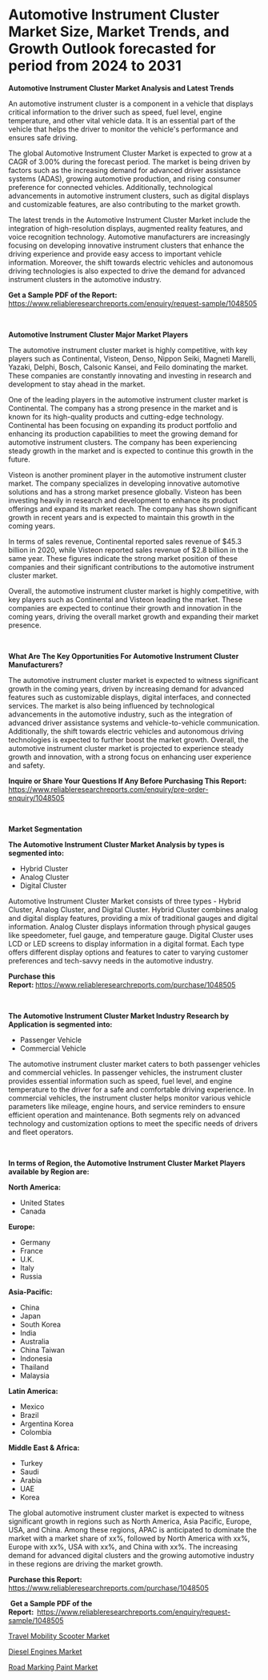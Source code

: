 <p><h1>Automotive Instrument Cluster Market Size, Market Trends, and Growth Outlook forecasted for period from 2024 to 2031</h1></p><p><strong>Automotive Instrument Cluster Market Analysis and Latest Trends</strong></p>
<p><p>An automotive instrument cluster is a component in a vehicle that displays critical information to the driver such as speed, fuel level, engine temperature, and other vital vehicle data. It is an essential part of the vehicle that helps the driver to monitor the vehicle's performance and ensures safe driving.</p><p>The global Automotive Instrument Cluster Market is expected to grow at a CAGR of 3.00% during the forecast period. The market is being driven by factors such as the increasing demand for advanced driver assistance systems (ADAS), growing automotive production, and rising consumer preference for connected vehicles. Additionally, technological advancements in automotive instrument clusters, such as digital displays and customizable features, are also contributing to the market growth.</p><p>The latest trends in the Automotive Instrument Cluster Market include the integration of high-resolution displays, augmented reality features, and voice recognition technology. Automotive manufacturers are increasingly focusing on developing innovative instrument clusters that enhance the driving experience and provide easy access to important vehicle information. Moreover, the shift towards electric vehicles and autonomous driving technologies is also expected to drive the demand for advanced instrument clusters in the automotive industry.</p></p>
<p><strong>Get a Sample PDF of the Report:&nbsp;</strong> <a href="https://www.reliableresearchreports.com/enquiry/request-sample/1048505">https://www.reliableresearchreports.com/enquiry/request-sample/1048505</a></p>
<p>&nbsp;</p>
<p><strong>Automotive Instrument Cluster Major Market Players</strong></p>
<p><p>The automotive instrument cluster market is highly competitive, with key players such as Continental, Visteon, Denso, Nippon Seiki, Magneti Marelli, Yazaki, Delphi, Bosch, Calsonic Kansei, and Feilo dominating the market. These companies are constantly innovating and investing in research and development to stay ahead in the market.</p><p>One of the leading players in the automotive instrument cluster market is Continental. The company has a strong presence in the market and is known for its high-quality products and cutting-edge technology. Continental has been focusing on expanding its product portfolio and enhancing its production capabilities to meet the growing demand for automotive instrument clusters. The company has been experiencing steady growth in the market and is expected to continue this growth in the future.</p><p>Visteon is another prominent player in the automotive instrument cluster market. The company specializes in developing innovative automotive solutions and has a strong market presence globally. Visteon has been investing heavily in research and development to enhance its product offerings and expand its market reach. The company has shown significant growth in recent years and is expected to maintain this growth in the coming years.</p><p>In terms of sales revenue, Continental reported sales revenue of $45.3 billion in 2020, while Visteon reported sales revenue of $2.8 billion in the same year. These figures indicate the strong market position of these companies and their significant contributions to the automotive instrument cluster market.</p><p>Overall, the automotive instrument cluster market is highly competitive, with key players such as Continental and Visteon leading the market. These companies are expected to continue their growth and innovation in the coming years, driving the overall market growth and expanding their market presence.</p></p>
<p>&nbsp;</p>
<p><strong>What Are The Key Opportunities For Automotive Instrument Cluster Manufacturers?</strong></p>
<p><p>The automotive instrument cluster market is expected to witness significant growth in the coming years, driven by increasing demand for advanced features such as customizable displays, digital interfaces, and connected services. The market is also being influenced by technological advancements in the automotive industry, such as the integration of advanced driver assistance systems and vehicle-to-vehicle communication. Additionally, the shift towards electric vehicles and autonomous driving technologies is expected to further boost the market growth. Overall, the automotive instrument cluster market is projected to experience steady growth and innovation, with a strong focus on enhancing user experience and safety.</p></p>
<p><strong>Inquire or Share Your Questions If Any Before Purchasing This Report:</strong> <a href="https://www.reliableresearchreports.com/enquiry/pre-order-enquiry/1048505">https://www.reliableresearchreports.com/enquiry/pre-order-enquiry/1048505</a></p>
<p>&nbsp;</p>
<p><strong>Market Segmentation</strong></p>
<p><strong>The Automotive Instrument Cluster Market Analysis by types is segmented into:</strong></p>
<p><ul><li>Hybrid Cluster</li><li>Analog Cluster</li><li>Digital Cluster</li></ul></p>
<p><p>Automotive Instrument Cluster Market consists of three types - Hybrid Cluster, Analog Cluster, and Digital Cluster. Hybrid Cluster combines analog and digital display features, providing a mix of traditional gauges and digital information. Analog Cluster displays information through physical gauges like speedometer, fuel gauge, and temperature gauge. Digital Cluster uses LCD or LED screens to display information in a digital format. Each type offers different display options and features to cater to varying customer preferences and tech-savvy needs in the automotive industry.</p></p>
<p><strong>Purchase this Report:&nbsp;</strong><a href="https://www.reliableresearchreports.com/purchase/1048505">https://www.reliableresearchreports.com/purchase/1048505</a></p>
<p>&nbsp;</p>
<p><strong>The Automotive Instrument Cluster Market Industry Research by Application is segmented into:</strong></p>
<p><ul><li>Passenger Vehicle</li><li>Commercial Vehicle</li></ul></p>
<p><p>The automotive instrument cluster market caters to both passenger vehicles and commercial vehicles. In passenger vehicles, the instrument cluster provides essential information such as speed, fuel level, and engine temperature to the driver for a safe and comfortable driving experience. In commercial vehicles, the instrument cluster helps monitor various vehicle parameters like mileage, engine hours, and service reminders to ensure efficient operation and maintenance. Both segments rely on advanced technology and customization options to meet the specific needs of drivers and fleet operators.</p></p>
<p>&nbsp;</p>
<p><strong>In terms of Region, the Automotive Instrument Cluster Market Players available by Region are:</strong></p>
<p>
    <p> <strong> North America: </strong>
        <ul>
            <li>United States</li>
            <li>Canada</li>
        </ul>
        </p> 
    <p> <strong> Europe: </strong>
        <ul>
            <li>Germany</li>
            <li>France</li>
            <li>U.K.</li>
            <li>Italy</li>
            <li>Russia</li>
        </ul>
        </p> 
    <p> <strong> Asia-Pacific: </strong>
        <ul>
            <li>China</li>
            <li>Japan</li>
            <li>South Korea</li>
            <li>India</li>
            <li>Australia</li>
            <li>China Taiwan</li>
            <li>Indonesia</li>
            <li>Thailand</li>
            <li>Malaysia</li>
        </ul>
        </p> 
    <p> <strong> Latin America: </strong>
        <ul>
            <li>Mexico</li>
            <li>Brazil</li>
            <li>Argentina Korea</li>
            <li>Colombia</li>
        </ul>
        </p> 
    <p> <strong> Middle East & Africa: </strong>
        <ul>
            <li>Turkey</li>
            <li>Saudi</li>
            <li>Arabia</li>
            <li>UAE</li>
            <li>Korea</li>
        </ul>
    </p>
    </p>
<p><p>The global automotive instrument cluster market is expected to witness significant growth in regions such as North America, Asia Pacific, Europe, USA, and China. Among these regions, APAC is anticipated to dominate the market with a market share of xx%, followed by North America with xx%, Europe with xx%, USA with xx%, and China with xx%. The increasing demand for advanced digital clusters and the growing automotive industry in these regions are driving the market growth.</p></p>
<p><strong>Purchase this Report: </strong><a href="https://www.reliableresearchreports.com/purchase/1048505">https://www.reliableresearchreports.com/purchase/1048505</a></p>
<p>&nbsp;<strong>Get a Sample PDF of the Report:&nbsp;&nbsp;</strong><a href="https://www.reliableresearchreports.com/enquiry/request-sample/1048505">https://www.reliableresearchreports.com/enquiry/request-sample/1048505</a></p>
<p><strong></strong></p>
<p><p><a href="https://github.com/redneck06/Market-Research-Report-List-2/blob/main/travel-mobility-scooter-market.md">Travel Mobility Scooter Market</a></p><p><a href="https://github.com/edytherolanlouisejk1miz0wig/Market-Research-Report-List-1/blob/main/diesel-engines-market.md">Diesel Engines Market</a></p><p><a href="https://github.com/peachesmcdowel1/Market-Research-Report-List-1/blob/main/road-marking-paint-market.md">Road Marking Paint Market</a></p></p>